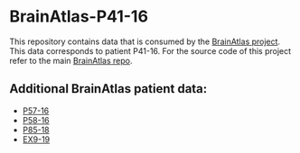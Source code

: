 # BrainAtlas-P41-16
This repository contains data that is consumed by the [BrainAtlas project](https://github.com/UCL/BrainAtlas). This data corresponds to patient P41-16. For the source code of this project refer to the main [BrainAtlas repo](https://github.com/UCL/BrainAtlas).

## Additional BrainAtlas patient data:
* [P57-16](https://github.com/UCL/BrainAtlas-P57-16)
* [P58-16](https://github.com/UCL/BrainAtlas-P58-16)
* [P85-18](https://github.com/UCL/BrainAtlas-P85-18)
* [EX9-19](https://github.com/UCL/BrainAtlas-EX9-19)

